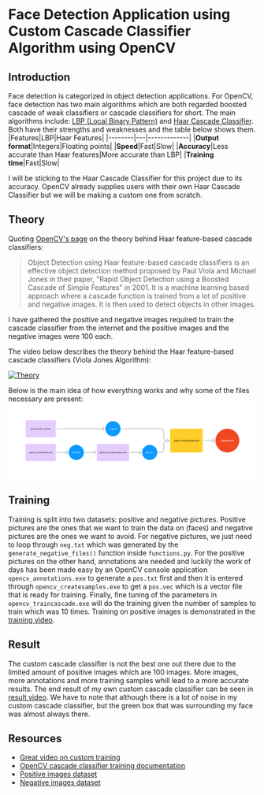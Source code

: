 # Face Detection Application using Custom Cascade Classifier Algorithm using OpenCV

## Introduction

Face detection is categorized in object detection applications. For OpenCV, face detection has two main algorithms which are both regarded boosted cascade of weak classifiers or cascade classifiers for short. The main algorithms include: [LBP (Local Binary Pattern)](https://en.wikipedia.org/wiki/Local_binary_patterns) and [Haar Cascade Classifier](https://en.wikipedia.org/wiki/Haar-like_feature). Both have their strengths and weaknesses and the table below shows them.
|Features|LBP|Haar Features|
|--------|---|-------------|
|**Output format**|Integers|Floating points|
|**Speed**|Fast|Slow|
|**Accuracy**|Less accurate than Haar features|More accurate than LBP|
|**Training time**|Fast|Slow|

I will be sticking to the Haar Cascade Classifier for this project due to its accuracy. OpenCV already supplies users with their own Haar Cascade Classifier but we will be making a custom one from scratch.

## Theory

Quoting [OpenCV's page](https://docs.opencv.org/3.4/db/d28/tutorial_cascade_classifier.html) on the theory behind Haar feature-based cascade classifiers:
> Object Detection using Haar feature-based cascade classifiers is an effective object detection method proposed by Paul Viola and Michael Jones in their paper, "Rapid Object Detection using a Boosted Cascade of Simple Features" in 2001. It is a machine learning based approach where a cascade function is trained from a lot of positive and negative images. It is then used to detect objects in other images.

I have gathered the positive and negative images required to train the cascade classifier from the internet and the positive images and the negative images were 100 each.

The video below describes the theory behind the Haar feature-based cascade classifiers (Viola Jones Algorithm):

[![Theory](https://i3.ytimg.com/vi/uEJ71VlUmMQ/maxresdefault.jpg)](https://www.youtube.com/watch?v=uEJ71VlUmMQ)

Below is the main idea of how everything works and why some of the files necessary are present:
![Overview](https://github.com/muthanii/face-detection-opencv/blob/main/media/overview.png)

## Training

Training is split into two datasets: positive and negative pictures. Positive pictures are the ones that we want to train the data on (faces) and negative pictures are the ones we want to avoid. For negative pictures, we just need to loop through `neg.txt` which was generated by the `generate_negative_files()` function inside `functions.py`. For the positive pictures on the other hand, annotations are needed and luckily the work of days has been made easy by an OpenCV console application `opencv_annotations.exe` to generate a `pos.txt` first and then it is entered through `opencv_createsamples.exe` to get a `pos.vec` which is a vector file that is ready for training. Finally, fine tuning of the parameters in `opencv_traincascade.exe` will do the training given the number of samples to train which was 10 times. Training on positive images is demonstrated in the [training video](https://github.com/muthanii/face-detection-opencv/blob/main/training.mp4).

## Result

The custom cascade classifier is not the best one out there due to the limited amount of positive images which are 100 images. More images, more annotations and more training samples whill lead to a more accurate results. The end result of my own custom cascade classifier can be seen in [result video]('results.mp4'). We have to note that although there is a lot of noise in my custom cascade classifier, but the green box that was surrounding my face was almost always there.  

## Resources

- [Great video on custom training](https://www.youtube.com/watch?v=XrCAvs9AePM&t=620s)
- [OpenCV cascade classifier training documentation](https://docs.opencv.org/4.2.0/dc/d88/tutorial_traincascade.html)
- [Positive images dataset](https://huggingface.co/datasets/HengJi/human_faces)
- [Negative images dataset](https://github.com/JoakimSoderberg/haarcascade-negatives)
